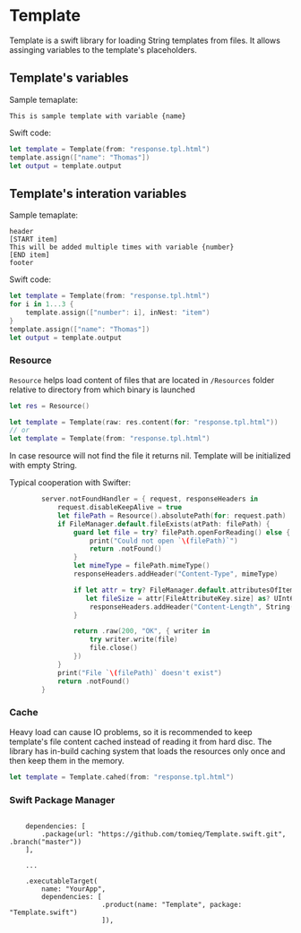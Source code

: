 # Template

Template is a swift library for loading String templates from files. It allows assinging variables to the template's placeholders.

## Template's variables
Sample temaplate:
```
This is sample template with variable {name}
```
Swift code:
```swift
let template = Template(from: "response.tpl.html")
template.assign(["name": "Thomas"])
let output = template.output
```
## Template's interation variables
Sample temaplate:
```
header
[START item]
This will be added multiple times with variable {number}
[END item]
footer
```
Swift code:
```swift
let template = Template(from: "response.tpl.html")
for i in 1...3 {
    template.assign(["number": i], inNest: "item")
}
template.assign(["name": "Thomas"])
let output = template.output
```
### Resource

`Resource` helps load content of files that are located in `/Resources` folder relative to directory from which binary is launched
```swift
let res = Resource()

let template = Template(raw: res.content(for: "response.tpl.html"))
// or
let template = Template(from: "response.tpl.html")
```
In case resource will not find the file it returns nil. Template will be initialized with empty String.


Typical cooperation with Swifter:
```swift
        server.notFoundHandler = { request, responseHeaders in
            request.disableKeepAlive = true
            let filePath = Resource().absolutePath(for: request.path)
            if FileManager.default.fileExists(atPath: filePath) {
                guard let file = try? filePath.openForReading() else {
                    print("Could not open `\(filePath)`")
                    return .notFound()
                }
                let mimeType = filePath.mimeType()
                responseHeaders.addHeader("Content-Type", mimeType)

                if let attr = try? FileManager.default.attributesOfItem(atPath: filePath),
                   let fileSize = attr[FileAttributeKey.size] as? UInt64 {
                    responseHeaders.addHeader("Content-Length", String(fileSize))
                }

                return .raw(200, "OK", { writer in
                    try writer.write(file)
                    file.close()
                })
            }
            print("File `\(filePath)` doesn't exist")
            return .notFound()
        }
```
### Cache

Heavy load can cause IO problems, so it is recommended to keep template's file content cached instead of reading it from hard disc. The library has in-build caching system that loads the resources only once and then keep them in the memory.
```swift
let template = Template.cahed(from: "response.tpl.html")
```

### Swift Package Manager
```
    
    dependencies: [
        .package(url: "https://github.com/tomieq/Template.swift.git", .branch("master"))
    ],
    
    ...
    
    .executableTarget(
        name: "YourApp",
        dependencies: [
                       .product(name: "Template", package: "Template.swift")
                       ]),
```
